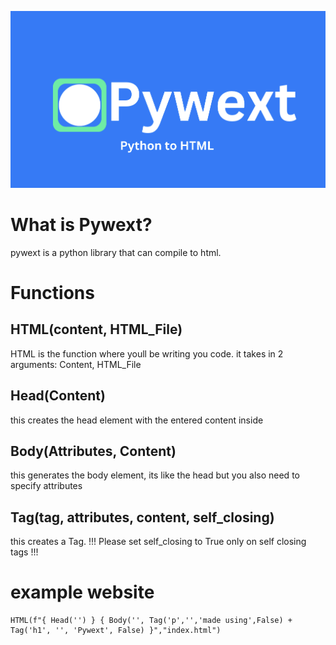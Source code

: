 ![Pywext](9AAB9E90-14FC-4C16-A26B-2E2A690C6996.jpeg)

# What is Pywext?
pywext is a python library that can compile to html.

# Functions

## HTML(content, HTML_File)
HTML is the function where youll be writing you code.
it takes in 2 arguments: Content, HTML_File

## Head(Content)
this creates the head element with the entered content inside

## Body(Attributes, Content)
this generates the body element, its like the head but you also need to specify attributes

## Tag(tag, attributes, content, self_closing)
this creates a Tag. !!! Please set self_closing to True only on self closing tags !!!

# example website

    HTML(f"{ Head('') } { Body('', Tag('p','','made using',False) + Tag('h1', '', 'Pywext', False) }","index.html")
